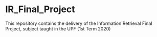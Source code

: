 # IR_Final_Project
This repository contains the delivery of the Information Retrieval Final Project, subject taught in the UPF (1st Term 2020)

